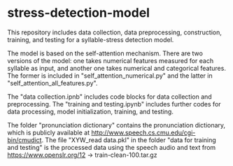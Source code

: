 # stress-detection-model
This repository includes data collection, data preprocessing, construction, training, and testing for a syllable-stress detection model.

The model is based on the self-attention mechanism. There are two versions of the model: one takes numerical features measured for each syllable as input, and another one takes numerical and categorical features.
The former is included in "self_attention_numerical.py" and the latter in "self_attention_all_features.py".

The "data collection.ipnb" includes code blocks for data collection and preprocessing.
The "training and testing.ipynb" includes further codes for data processing, model initialization, training, and testing.

The folder "pronunciation dictionary" contains the pronunciation dictionary, which is publicly available at http://www.speech.cs.cmu.edu/cgi-bin/cmudict.
The file "XYW_read data.pkl" in the folder "data for training and testing" is the processed data using the speech audio and text from https://www.openslr.org/12 -> train-clean-100.tar.gz


